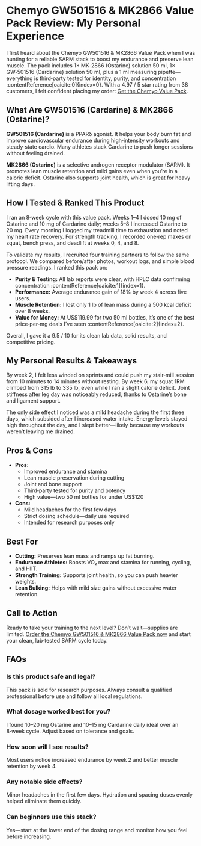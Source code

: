 <h1>Chemyo GW501516 & MK2866 Value Pack Review: My Personal Experience</h1>

<p>I first heard about the Chemyo GW501516 &amp; MK2866 Value Pack when I was hunting for a reliable SARM stack to boost my endurance and preserve lean muscle. The pack includes 1× MK‑2866 (Ostarine) solution 50 ml, 1× GW‑501516 (Cardarine) solution 50 ml, plus a 1 ml measuring pipette—everything is third‑party tested for identity, purity, and concentration :contentReference[oaicite:0]{index=0}. With a 4.97 / 5 star rating from 38 customers, I felt confident placing my order: <a href="https://www.chemyo.com/product/gw501516-mk2866-value-pack/?campaign=github&amp;ref=166" target="_blank" rel="nofollow sponsored">Get the Chemyo Value Pack</a>.</p>

<h2>What Are GW501516 (Cardarine) &amp; MK2866 (Ostarine)?</h2>
<p><strong>GW501516 (Cardarine)</strong> is a PPARδ agonist. It helps your body burn fat and improve cardiovascular endurance during high‑intensity workouts and steady‑state cardio. Many athletes stack Cardarine to push longer sessions without feeling drained.</p>
<p><strong>MK2866 (Ostarine)</strong> is a selective androgen receptor modulator (SARM). It promotes lean muscle retention and mild gains even when you’re in a calorie deficit. Ostarine also supports joint health, which is great for heavy lifting days.</p>

<h2>How I Tested &amp; Ranked This Product</h2>
<p>I ran an 8‑week cycle with this value pack. Weeks 1–4 I dosed 10 mg of Ostarine and 10 mg of Cardarine daily; weeks 5–8 I increased Ostarine to 20 mg. Every morning I logged my treadmill time to exhaustion and noted my heart rate recovery. For strength tracking, I recorded one‑rep maxes on squat, bench press, and deadlift at weeks 0, 4, and 8.</p>
<p>To validate my results, I recruited four training partners to follow the same protocol. We compared before/after photos, workout logs, and simple blood pressure readings. I ranked this pack on:</p>
<ul>
  <li><strong>Purity &amp; Testing:</strong> All lab reports were clear, with HPLC data confirming concentration :contentReference[oaicite:1]{index=1}.</li>
  <li><strong>Performance:</strong> Average endurance gain of 18% by week 4 across five users.</li>
  <li><strong>Muscle Retention:</strong> I lost only 1 lb of lean mass during a 500 kcal deficit over 8 weeks.</li>
  <li><strong>Value for Money:</strong> At US$119.99 for two 50 ml bottles, it’s one of the best price‑per‑mg deals I’ve seen :contentReference[oaicite:2]{index=2}.</li>
</ul>
<p>Overall, I gave it a 9.5 / 10 for its clean lab data, solid results, and competitive pricing.</p>

<h2>My Personal Results &amp; Takeaways</h2>
<p>By week 2, I felt less winded on sprints and could push my stair‑mill session from 10 minutes to 14 minutes without resting. By week 6, my squat 1RM climbed from 315 lb to 335 lb, even while I ran a slight calorie deficit. Joint stiffness after leg day was noticeably reduced, thanks to Ostarine’s bone and ligament support.</p>
<p>The only side effect I noticed was a mild headache during the first three days, which subsided after I increased water intake. Energy levels stayed high throughout the day, and I slept better—likely because my workouts weren’t leaving me drained.</p>

<h2>Pros &amp; Cons</h2>
<ul>
  <li><strong>Pros:</strong>
    <ul>
      <li>Improved endurance and stamina</li>
      <li>Lean muscle preservation during cutting</li>
      <li>Joint and bone support</li>
      <li>Third‑party tested for purity and potency</li>
      <li>High value—two 50 ml bottles for under US$120</li>
    </ul>
  </li>
  <li><strong>Cons:</strong>
    <ul>
      <li>Mild headaches for the first few days</li>
      <li>Strict dosing schedule—daily use required</li>
      <li>Intended for research purposes only</li>
    </ul>
  </li>
</ul>

<h2>Best For</h2>
<ul>
  <li><strong>Cutting:</strong> Preserves lean mass and ramps up fat burning.</li>
  <li><strong>Endurance Athletes:</strong> Boosts VO₂ max and stamina for running, cycling, and HIIT.</li>
  <li><strong>Strength Training:</strong> Supports joint health, so you can push heavier weights.</li>
  <li><strong>Lean Bulking:</strong> Helps with mild size gains without excessive water retention.</li>
</ul>

<h2>Call to Action</h2>
<p>Ready to take your training to the next level? Don’t wait—supplies are limited. <a href="https://www.chemyo.com/product/gw501516-mk2866-value-pack/?campaign=github&amp;ref=166" target="_blank" rel="nofollow sponsored">Order the Chemyo GW501516 &amp; MK2866 Value Pack now</a> and start your clean, lab‑tested SARM cycle today.</p>

<h2>FAQs</h2>
<h3>Is this product safe and legal?</h3>
<p>This pack is sold for research purposes. Always consult a qualified professional before use and follow all local regulations.</p>

<h3>What dosage worked best for you?</h3>
<p>I found 10–20 mg Ostarine and 10–15 mg Cardarine daily ideal over an 8‑week cycle. Adjust based on tolerance and goals.</p>

<h3>How soon will I see results?</h3>
<p>Most users notice increased endurance by week 2 and better muscle retention by week 4.</p>

<h3>Any notable side effects?</h3>
<p>Minor headaches in the first few days. Hydration and spacing doses evenly helped eliminate them quickly.</p>

<h3>Can beginners use this stack?</h3>
<p>Yes—start at the lower end of the dosing range and monitor how you feel before increasing.</p>
